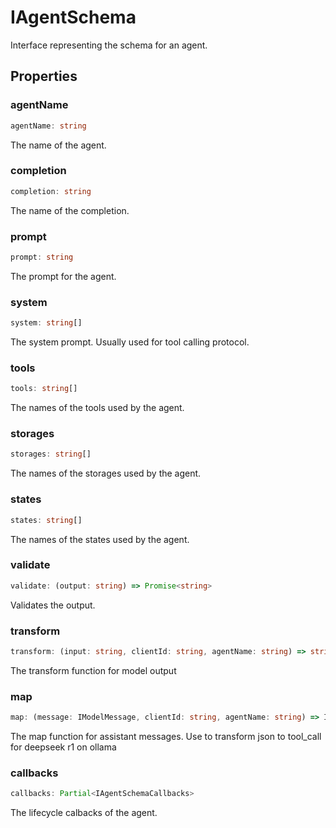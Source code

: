 # IAgentSchema

Interface representing the schema for an agent.

## Properties

### agentName

```ts
agentName: string
```

The name of the agent.

### completion

```ts
completion: string
```

The name of the completion.

### prompt

```ts
prompt: string
```

The prompt for the agent.

### system

```ts
system: string[]
```

The system prompt. Usually used for tool calling protocol.

### tools

```ts
tools: string[]
```

The names of the tools used by the agent.

### storages

```ts
storages: string[]
```

The names of the storages used by the agent.

### states

```ts
states: string[]
```

The names of the states used by the agent.

### validate

```ts
validate: (output: string) => Promise<string>
```

Validates the output.

### transform

```ts
transform: (input: string, clientId: string, agentName: string) => string | Promise<string>
```

The transform function for model output

### map

```ts
map: (message: IModelMessage, clientId: string, agentName: string) => IModelMessage | Promise<IModelMessage>
```

The map function for assistant messages. Use to transform json to tool_call for deepseek r1 on ollama

### callbacks

```ts
callbacks: Partial<IAgentSchemaCallbacks>
```

The lifecycle calbacks of the agent.
